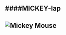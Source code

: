 ####**MICKEY-lap**
---

![Mickey Mouse](https://www.pinterest.com.mx/pin/781656079055538885/)
---




